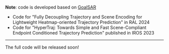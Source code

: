**Note**: code is developed based on [GoalSAR](https://github.com/luigifilippochiara/Goal-SAR)
* Code for "Fully Decoupling Trajectory and Scene Encoding for Lightweight Heatmap-oriented Trajectory Prediction" in RAL 2024
* Code for "HyperTraj: Towards Simple and Fast Scene-Compliant Endpoint Conditioned Trajectory Prediction" published in IROS 2023
---
The full code will be released soon!
